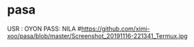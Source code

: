 # pasa
USR : OYON PASS: NILA
#https://github.com/ximi-xoo/pasa/blob/master/Screenshot_20191116-221341_Termux.jpg
